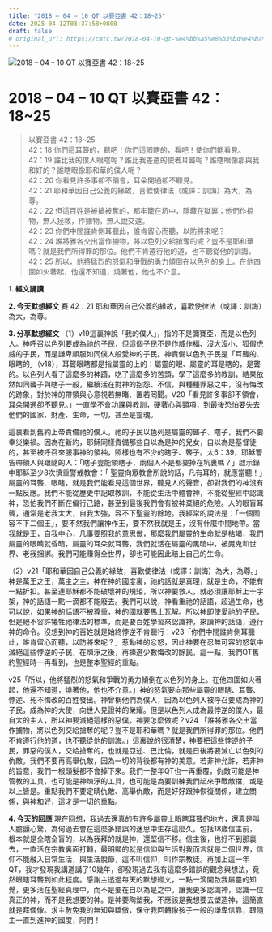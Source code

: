 ```yaml
---
title: "2018 – 04 – 10 QT 以賽亞書 42：18~25"
date: 2025-04-12T03:37:58+0800
draft: false
# original_url: https://cmtc.tw/2018-04-10-qt-%e4%bb%a5%e8%b3%bd%e4%ba%9e%e6%9b%b8-42%ef%bc%9a1825
---
```


![2018 – 04 – 10 QT 以賽亞書 42：18\~25](/images/qt.jpg   "2018 – 04 – 10 QT 以賽亞書 42：18\~25")

# 2018 – 04 – 10 QT 以賽亞書 42：18\~25

> 以賽亞書 42：18\~25  
> 42：18 你們這耳聾的，聽吧！你們這眼瞎的，看吧！使你們能看見。  
> 42：19 誰比我的僕人眼瞎呢？誰比我差遣的使者耳聾呢？誰瞎眼像那與我和好的？誰瞎眼像耶和華的僕人呢？  
> 42：20 你看見許多事卻不領會，耳朵開通卻不聽見。  
> 42：21 耶和華因自己公義的緣故，喜歡使律法（或譯：訓誨）為大，為尊。  
> 42：22 但這百姓是被搶被奪的，都牢籠在坑中，隱藏在獄裏；他們作掠物，無人拯救，作擄物，無人說交還。  
> 42：23 你們中間誰肯側耳聽此，誰肯留心而聽，以防將來呢？  
> 42：24 誰將雅各交出當作擄物，將以色列交給搶奪的呢？豈不是耶和華嗎？就是我們所得罪的那位。他們不肯遵行他的道，也不聽從他的訓誨。  
> 42：25 所以，他將猛烈的怒氣和爭戰的勇力傾倒在以色列的身上。在他四圍如火著起，他還不知道，燒著他，他也不介意。

**1. 經文誦讀**

**2.  今天默想經文**
賽 42：21 耶和華因自己公義的緣故，喜歡使律法（或譯：訓誨）為大，為尊。

**3. 分享默想經文**
（1）v19這裏神說「我的僕人」，指的不是彌賽亞，而是以色列人。神呼召以色列要成為祂的子民，但這個子民不是作威作福、沒大沒小、狐假虎威的子民，而是謙卑順服如同僕人般愛神的子民。神責備以色列子民是「耳聾的、眼瞎的」（v18），耳聾眼瞎都是指屬靈的上的：屬靈的眼、屬靈的耳是瞎的，是聾的。以色列人看了這麼多的神蹟，吃了這麼多的苦頭，學了這麼多的教訓，結果依然如同聾子與瞎子一般，繼續活在對神的抱怨、不信，與種種罪惡之中，沒有悔改的跡象，對於神的帶領與心意視若無睹、置若罔聞。V20「看見許多事卻不領會，耳朵開通卻不聽見。」一直學不會功課與教訓，硬著心與頸項，到最後恐怕要失去他們的國家、財產、生命，一切，甚至是靈魂。

這裏看到舊約上帝責備祂的僕人，祂的子民以色列是屬靈的聾子、瞎子，我們不要幸災樂禍。因為在新約，耶穌同樣責備那些自以為是神的兒女，自以為是基督徒的，甚至被呼召來服事神的領袖，照樣也有不少的瞎子、聾子。太6：39，耶穌警告帶領人與跟隨的人：「瞎子豈能領瞎子，兩個人不是都要掉在坑裏嗎？」啟示錄中耶穌至少8次慎重警戒教會：「 聖靈向眾教會所說的話，凡有耳的，就應當聽！」屬靈的耳聾、眼瞎，就是我們能看見這個世界，聽見人的聲音，卻對我們的神沒有一點反應。我們不能從歷史中記取教訓，不能從生活中體會神，不能從聖經中認識神，恐怕我們不斷在偏行己路，甚至到最後我們會有被神棄絕的危險。人的眼盲耳聾，通常是老我太大，自我太強，容不下聖靈的餘地。我經常的說法是：「一個國容不下二個王」，要不然我們讓神作王，要不然我就是王，沒有什麼中間地帶。當我就是王，自我中心，凡事要照我的意思做，那麼我們屬靈的生命就是枯竭，我們屬靈的眼睛就昏暗，屬靈的耳朵就耳聾，我們就活在屬靈的黑暗中，被魔鬼和世界、老我捆綁。我們可能賺得全世界，卻也可能因此賠上自己的生命。

（2）v21「耶和華因自己公義的緣故，喜歡使律法（或譯：訓誨）為大，為尊。」神是萬王之王，萬主之主，神在神的國度裏，祂的話就是真理，就是生命，不能有一點折扣。甚至連耶穌都不能破壞神的規矩，所以神要救人，就必須讓耶穌上十字架，神的話語一點一滴都不能廢去。我們可以說，神看重祂的話語，超過生命，也可以說，如果神的話語不被尊重，神的國就要馬上瓦解。所以神即使愛祂的子民，但是絕不容許犧牲祂律法的標準，而是要百姓學習來認識神，來讀神的話語，遵行神的命令。沒想到神的百姓就是始終悖逆不肯聽行：v23「你們中間誰肯側耳聽此，誰肯留心而聽，以防將來呢？」惹動神的忿怒，因此神要在忍無可容的怒氣中滅絕這些悖逆的子民，在煉淨之後，再揀選少數悔改的餘民，這一點，我們QT舊約聖經時一再看到，也是整本聖經的重點。

v25「所以，他將猛烈的怒氣和爭戰的勇力傾倒在以色列的身上。在他四圍如火著起，他還不知道，燒著他，他也不介意。」神的怒氣要向那些屬靈的眼瞎、耳聾、悖逆、死不悔改的百姓發出。神曾稱他們為僕人，因為以色列人被呼召要成為神的子民，成為神的大使，向世人見證神的榮耀。但是以色列人成為最悖逆的僕人，最自大的主人，所以神要滅絕這樣的惡僕。神要怎麼做呢？v24 「誰將雅各交出當作擄物，將以色列交給搶奪的呢？豈不是耶和華嗎？就是我們所得罪的那位。他們不肯遵行他的道，也不聽從他的訓誨。」這裏說的很清楚，神要把這些悖逆的子民，罪惡的僕人，交給搶奪的，也就是亞述、巴比倫，就是日後將要滅亡以色列的仇敵。我們不要再高舉仇敵，因為一切的背後都有神的美意。若非神允許，若非神的旨意，我們一根頭髮都不會掉下來。我們一整年QT也一再重覆，仇敵可能是神管教的工具，也可能是神煉淨的工具，也可能是為要訓練我們起來爭戰敵擋，或是以上皆是。重點我們不要定睛仇敵、高舉仇敵，而是好好跟神恢復關係，建立關係，與神和好，這才是一切的重點。

**4. 今天的回應**
現在回想，我過去還真的有許多屬靈上眼瞎耳聾的地方，還真是叫人膽顫心驚，為何過去會在這麼多錯誤的迷思中生存這麼久。包括18歲信主前，根本就是全瞎全盲的，以為我拜的就是神，還堅信不移。信主後，也好不到那裏去，一直活在宗教裏面打轉，最明顯的就是信仰與生活對我而言就是二個世界，信仰不能融入日常生活，與生活脫節，這不叫信仰，叫作宗教徒。再加上這一年QT，我才發現我講道講了10幾年，卻發現過去我有這麼多錯誤的觀念與想法，竟然眼瞎耳聾到如此程度。感謝主透過每天的默想經文，一點一滴開啟我屬靈的知覺，更多活在聖經真理中，而不是要在自以為是之中。讓我更多認識神，認識一位真正的神，而不是我想要的神。是神要陶塑我，不應該是我想要去塑造神，這簡直就是拜偶像。求主赦免我的無知與驕傲，保守我回轉像孩子一般的謙卑信靠，跟隨主一直到進神的國度，阿們！
